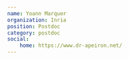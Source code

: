 ```yaml
---
name: Yoann Marquer
organization: Inria
position: Postdoc
category: postdoc
social:
    home: https://www.dr-apeiron.net/
---
```

